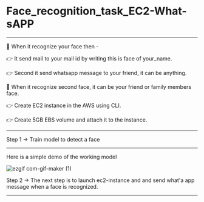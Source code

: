 # Face_recognition_task_EC2-What-sAPP
_______________________________________________________________________________________________________


📌 When it recognize your face then -  

👉 It send mail to your mail id by writing this is face of your_name.  

👉 Second it send whatsapp message to your friend, it can be anything.  

📌 When it recognize second  face, it can be your friend or family members face. 

👉 Create EC2 instance in the AWS using CLI.  

👉 Create 5GB EBS volume and attach it to the instance. 

_______________________________________________________________________________________________________

Step 1 -> Train model to detect a face

_______________________________________________________________________________________________________

Here is a simple demo of the working model


![ezgif com-gif-maker (1)](https://user-images.githubusercontent.com/61656756/132636457-acc004a3-e5e4-4267-a75f-b7bd3ddcfdca.gif)


Step 2 -> The next step is to launch ec2-instance and and send what'a app message when a face is recognized.



_______________________________________________________________________________________________________

